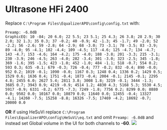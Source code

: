 # Ultrasone HFi 2400
Replace `C:\Program Files\EqualizerAPO\config\config.txt` with:
```
Preamp: -6.0dB
GraphicEQ: 10 -84; 20 6.0; 22 5.5; 23 5.1; 25 4.3; 26 3.8; 28 2.9; 30 2.0; 32 1.3; 35 0.3; 37 -0.2; 40 -0.9; 42 -1.3; 45 -1.7; 49 -2.0; 52 -2.2; 56 -2.6; 59 -2.8; 64 -2.9; 68 -3.0; 73 -3.1; 78 -3.5; 83 -3.9; 89 -4.0; 95 -4.1; 102 -4.4; 109 -4.5; 117 -4.6; 125 -4.7; 134 -4.7; 143 -4.7; 153 -4.6; 164 -4.2; 175 -4.0; 188 -3.8; 201 -3.3; 215 -3.1; 230 -3.9; 246 -4.5; 263 -4.0; 282 -3.4; 301 -3.0; 323 -2.5; 345 -1.8; 369 -1.6; 395 -1.5; 423 -1.0; 452 -1.0; 484 -1.1; 518 -0.7; 554 0.2; 593 0.3; 635 -0.1; 679 -0.3; 726 -0.4; 777 -0.2; 832 -0.4; 890 -0.0; 952 0.2; 1019 -0.1; 1090 -0.0; 1167 0.3; 1248 0.4; 1336 0.2; 1429 0.5; 1529 0.6; 1636 0.4; 1751 -0.4; 1873 -0.4; 2004 -0.1; 2145 -0.1; 2295 4.8; 2455 6.0; 2627 5.4; 2811 3.8; 3008 1.8; 3219 -0.1; 3444 -1.3; 3685 0.7; 3943 0.9; 4219 -0.9; 4514 1.2; 4830 4.3; 5168 5.3; 5530 4.5; 5917 -0.9; 6331 -8.2; 6775 -7.3; 7249 -1.8; 7756 0.2; 8299 0.0; 8880 0.0; 9502 0.0; 10167 0.0; 10879 0.0; 11640 0.0; 12455 -0.4; 13327 -4.1; 14260 -7.5; 15258 -8.8; 16326 -7.5; 17469 -4.2; 18692 -0.7; 20000 0.0
```
**OR** if using HeSuVi replace `C:\Program Files\EqualizerAPO\config\HeSuVi\eq.txt` and omit `Preamp: -6.0dB` and instead set Global volume in the UI for both channels to **-60**.
![](https://raw.githubusercontent.com/jaakkopasanen/AutoEq/master/results/SBAF-Serious/headphoncecom/onear/Ultrasone%20HFi%202400/Ultrasone%20HFi%202400.png)